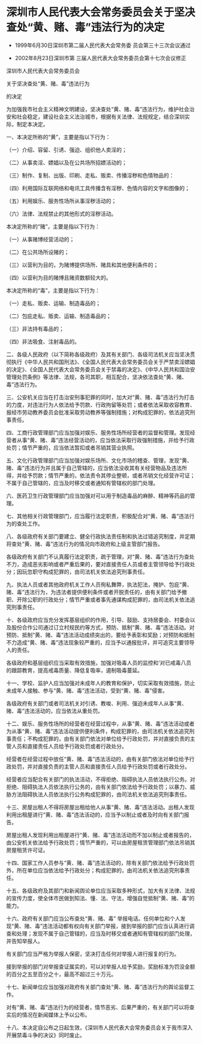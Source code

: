 # 深圳市人民代表大会常务委员会关于坚决查处“黄、赌、毒”违法行为的决定

- 1999年6月30日深圳市第二届人民代表大会常务委
  员会第三十三次会议通过

- 2002年8月23日深圳市第
  三届人民代表大会常务委员会第十七次会议修正

<!-- INFO END -->

深圳市人民代表大会常务委员会

关于坚决查处“黄、赌、毒”违法行为

的决定

为加强我市社会主义精神文明建设，坚决查处“黄、赌、毒”违法行为，维护社会治安和社会稳定，建设社会主义法治城市，根据有关法律、法规规定，结合深圳实际，制定本决定。

一、本决定所称的“黄”，主要是指以下行为：

（一）介绍、容留、引诱、强迫、组织他人卖淫的；

（二）从事卖淫、嫖娼以及在公共场所招嫖活动的；

（三）制作、复制、出版、印刷、走私、贩卖、传播淫秽和色情物品的：

（四）利用国际互联网络和电讯工具传播含有淫秽、色情内容的文字和图像的；

（五）利用娱乐、服务性场所从事淫秽活动的；

（六）法律、法规禁止的其他形式的淫秽活动。

本决定所称的“赌”，主要是指以下行为：

（一）从事赌博经营活动的；

（二）在公共场所设赌的；

（三）以营利为目的，为赌博提供场所、赌具和其他便利条件的；

（四）以营利为目的赌博且赌资数额较大的。

本决定所称的“毒”，主要是指以下行为：

（一）走私、贩卖、运输、制造毒品的；

（二）包庇走私、贩卖、运输、制造毒品的；

（三）非法持有毒品的；

（四）非法吸食、注射毒品的。

二、各级人民政府（以下简称各级政府）及其有关部门、各级司法机关应当坚决贯彻执行《中华人民共和国刑法》、《全国人民代表大会常务委员会关于严禁卖淫嫖娼的决定》、《全国人民代表大会常务委员会关于禁毒的决定》、《中华人民共和国治安管理处罚条例》等法律、法规，各司其职，相互配合，坚决依法查处“黄、赌、毒”违法行为。

三、公安机关应当在打击治安刑事犯罪的同时，加大对“黄、赌、毒”违法行为打击的力度，对违法行为人依法给予罚款、行政拘留等处罚；或者依法采取收容教育、报经市劳动教养委员会批准采取劳动教养等强制措施；对构成犯罪的，依法追究刑事责任。

四、工商行政管理部门应当加强对娱乐、服务性场所经营者的监督和管理。发现经营者从事“黄、赌、毒”违法经营活动的，应当依法采取行政强制措施，并给予行政处罚；情节严重的，应当依法暂扣或者吊销其营业执照。

五、文化行政管理部门应当加强对娱乐场所、文化市场的稽查、管理，发现“黄、赌、毒”违法行为并且属于自己管辖的，应当依法没收其有关经营物品及违法所得，并给予罚款；情节严重的，依法责令其停业整顿，或者吊销文化经营许可证；不属于自己管辖的，应当及时移交或者通知有管辖权的部门处理。

六、医药卫生行政管理部门应当加强对可以用于制造毒品的麻醉、精神等药品的管理。

七、其他相关行政管理部门，应当履行法定职责，积极配合对“黄、赌、毒”违法行为的查处工作。

八、各级政府有关部门要建立、健全行政执法责任制和执法过错追究制度，并定期将查处“黄、赌、毒”违法行为的情况向市政府和上级主管部门报告。

各级政府有关部门不认真履行法定职责，疏于管理，对“黄、赌、毒”违法行为查处不力，造成恶劣影响或者严重后果的，要对直接责任人员或者主管领导给予行政处分；因玩忽职守构成犯罪的，由司法机关依法追究刑事责任。

九、执法人员或者其他政府机关工作人员徇私舞弊，执法犯法，掩护、包庇“黄、赌、毒”违法行为，为违法者提供便利条件或者开脱责任的，由有关部门给予撤职、开除公职的行政处分；情节严重或者事先通谋构成犯罪的，由司法机关依法追究刑事责任。

十、各级政府应当充分发挥基层组织的作用，引导、鼓励、支持居委会、村委会以及股份合作公司通过订立村规民约等方式，预防、抵制“黄、赌、毒”违法活动。对预防、抵制“黄、赌、毒”违法活动成绩突出的，要给予表彰和奖励；对预防和抵制不力造成“黄、赌、毒”违法现象较严重的，应当予以通报批评，并可追究主要领导人的责任。

各级政府和基层组织应当采取有效措施，加强对吸毒人员的监控和‘对已戒毒八员的跟踪教育，提高戒毒质量、降低复吸率，遏制吸毒蔓延。

十一、学校、监护人应当加强对未成年人的教育和保护，切实采取有效措施，防止未成年人接触、参与“黄、赌、毒”违法活动，受到“黄、赌、毒”侵害。

各级政府有关部门或者司法机关对引诱、教唆、利用、强迫未成年人从事“黄、赌、毒”违法活动的，应当依法从重处罚。

十二、娱乐、服务性场所的经营者在经营过程中，从事“黄、赌、毒”违法活动或者为从事“黄、赌、毒”违法活动提供便利条件，构成犯罪的，由司法机关依法追究刑事责任；不构成犯罪的，由有关部门依法对单位给予行政处罚，并对直接负责的主管人员和直接责任人员给予行政处罚或者行政处分。

经营者在经营过程中放任“黄、赌、毒”违法活动的，由有关部门依法对单位给予行政处罚，并对直接负责的主管人员和直接责任人员给予行政处罚或者行政处分。

经营者应当配合有关部门的执法活动，不得拒绝、阻碍执法人员依法执行公务。对拒绝、阻碍执法人员依法执行公务的，由有关部门依法给予行政处罚；以暴力、威胁方法阻碍执法人员依法执行公务构成犯罪的，由司法机关依法追究刑事责任。

十三、房屋出租人不得将房屋出租给他人从事“黄、赌、毒”违法活动。出租人发现利用出租屋进行“黄、赌、毒”违法活动的，应当予以制止或者及时向有关部门报告。

房屋出租人发现利用出租屋进行“黄、赌、毒”违法活动而不加以制止或者报告的，由公安机关依法给予行政处罚；情节严重的，可以由房屋租赁管理部门依法吊销其房屋租赁许可证。

十四、国家工作人员参与“黄、赌、毒”违法活动的，除有关部门依法给予行政处罚外，所在单位应当依法给予行政处分；构成犯罪的，由司法机关依法追究刑事责任。

十五、各级政府及其部门和新闻舆论单位应当采取多种形式，加大有关法律、法规的宣传力度，使全体市民做到知法、懂．法、守法，增强自觉抵制“黄、赌、毒”的能力。

十六、政府有关部门应当公布查处“黄、赌、毒” 举报电话。任何单位和个人发现“黄、赌、毒”违法活动都有权向有关部门举报，接到举报的部门应当认真进行调查和处理；发现不属于自己管辖的，应当及时移交或者通知有管辖权的部门处理，并告知举报人。

有关部门应当严格为举报人保密，坚决打击任何对举报人进行报复的行为。

接到举报的部门对举报查证属实的，可以对举报人给予奖励，奖励标准为罚没金额的百分之五至百分之十，最高不超过三十万元。

十七、新闻单位应当加强对政府有关部门查处“黄、赌、毒”违法行为的舆论监督工作。

对有“黄、赌、毒”违法行为的经营者，情节恶劣、后果严重的，有关部门可以将查实后的情况在新闻媒体上予以公布。

十八、本决定自公布之日起生效，《深圳市人民代表大会常务委员会关于我市深入开展禁毒斗争的决议》同时废止。
